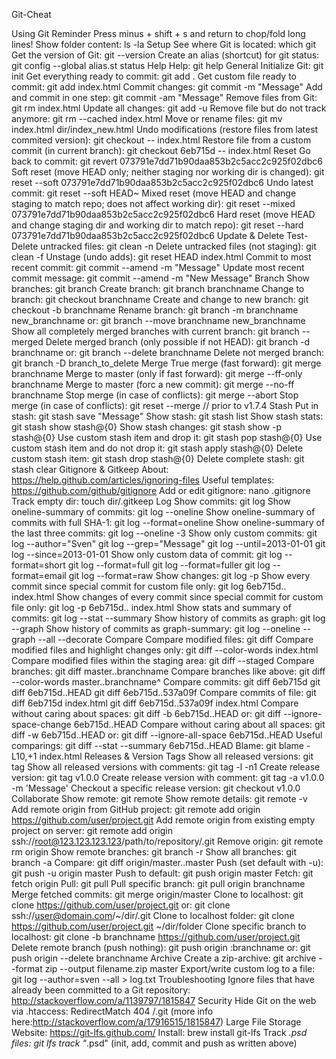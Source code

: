 Git-Cheat

Using Git
Reminder
Press minus + shift + s and return to chop/fold long lines!
Show folder content: ls -la
Setup
See where Git is located: which git
Get the version of Git: git --version
Create an alias (shortcut) for git status: git config --global alias.st status
Help
Help: git help
General
Initialize Git: git init
Get everything ready to commit: git add .
Get custom file ready to commit: git add index.html
Commit changes: git commit -m "Message"
Add and commit in one step: git commit -am "Message"
Remove files from Git: git rm index.html
Update all changes: git add -u
Remove file but do not track anymore: git rm --cached index.html
Move or rename files: git mv index.html dir/index_new.html
Undo modifications (restore files from latest commited version): git checkout -- index.html
Restore file from a custom commit (in current branch): git checkout 6eb715d -- index.html
Reset
Go back to commit: git revert 073791e7dd71b90daa853b2c5acc2c925f02dbc6
Soft reset (move HEAD only; neither staging nor working dir is changed): git reset --soft 073791e7dd71b90daa853b2c5acc2c925f02dbc6
Undo latest commit: git reset --soft HEAD~
Mixed reset (move HEAD and change staging to match repo; does not affect working dir): git reset --mixed 073791e7dd71b90daa853b2c5acc2c925f02dbc6
Hard reset (move HEAD and change staging dir and working dir to match repo): git reset --hard 073791e7dd71b90daa853b2c5acc2c925f02dbc6
Update & Delete
Test-Delete untracked files: git clean -n
Delete untracked files (not staging): git clean -f
Unstage (undo adds): git reset HEAD index.html
Commit to most recent commit: git commit --amend -m "Message"
Update most recent commit message: git commit --amend -m "New Message"
Branch
Show branches: git branch
Create branch: git branch branchname
Change to branch: git checkout branchname
Create and change to new branch: git checkout -b branchname
Rename branch: git branch -m branchname new_branchname or: git branch --move branchname new_branchname
Show all completely merged branches with current branch: git branch --merged
Delete merged branch (only possible if not HEAD): git branch -d branchname or: git branch --delete branchname
Delete not merged branch: git branch -D branch_to_delete
Merge
True merge (fast forward): git merge branchname
Merge to master (only if fast forward): git merge --ff-only branchname
Merge to master (forc a new commit): git merge --no-ff branchname
Stop merge (in case of conflicts): git merge --abort
Stop merge (in case of conflicts): git reset --merge // prior to v1.7.4
Stash
Put in stash: git stash save "Message"
Show stash: git stash list
Show stash stats: git stash show stash@{0}
Show stash changes: git stash show -p stash@{0}
Use custom stash item and drop it: git stash pop stash@{0}
Use custom stash item and do not drop it: git stash apply stash@{0}
Delete custom stash item: git stash drop stash@{0}
Delete complete stash: git stash clear
Gitignore & Gitkeep
About: https://help.github.com/articles/ignoring-files
Useful templates: https://github.com/github/gitignore
Add or edit gitignore: nano .gitignore
Track empty dir: touch dir/.gitkeep
Log
Show commits: git log
Show oneline-summary of commits: git log --oneline
Show oneline-summary of commits with full SHA-1: git log --format=oneline
Show oneline-summary of the last three commits: git log --oneline -3
Show only custom commits: git log --author="Sven" git log --grep="Message" git log --until=2013-01-01 git log --since=2013-01-01
Show only custom data of commit: git log --format=short git log --format=full git log --format=fuller git log --format=email git log --format=raw
Show changes: git log -p
Show every commit since special commit for custom file only: git log 6eb715d.. index.html
Show changes of every commit since special commit for custom file only: git log -p 6eb715d.. index.html
Show stats and summary of commits: git log --stat --summary
Show history of commits as graph: git log --graph
Show history of commits as graph-summary: git log --oneline --graph --all --decorate
Compare
Compare modified files: git diff
Compare modified files and highlight changes only: git diff --color-words index.html
Compare modified files within the staging area: git diff --staged
Compare branches: git diff master..branchname
Compare branches like above: git diff --color-words master..branchname^
Compare commits: git diff 6eb715d git diff 6eb715d..HEAD git diff 6eb715d..537a09f
Compare commits of file: git diff 6eb715d index.html git diff 6eb715d..537a09f index.html
Compare without caring about spaces: git diff -b 6eb715d..HEAD or: git diff --ignore-space-change 6eb715d..HEAD
Compare without caring about all spaces: git diff -w 6eb715d..HEAD or: git diff --ignore-all-space 6eb715d..HEAD
Useful comparings: git diff --stat --summary 6eb715d..HEAD
Blame: git blame -L10,+1 index.html
Releases & Version Tags
Show all released versions: git tag
Show all released versions with comments: git tag -l -n1
Create release version: git tag v1.0.0
Create release version with comment: git tag -a v1.0.0 -m 'Message'
Checkout a specific release version: git checkout v1.0.0
Collaborate
Show remote: git remote
Show remote details: git remote -v
Add remote origin from GitHub project: git remote add origin https://github.com/user/project.git
Add remote origin from existing empty project on server: git remote add origin ssh://root@123.123.123.123/path/to/repository/.git
Remove origin: git remote rm origin
Show remote branches: git branch -r
Show all branches: git branch -a
Compare: git diff origin/master..master
Push (set default with -u): git push -u origin master
Push to default: git push origin master
Fetch: git fetch origin
Pull: git pull
Pull specific branch: git pull origin branchname
Merge fetched commits: git merge origin/master
Clone to localhost: git clone https://github.com/user/project.git or: git clone ssh://user@domain.com/~/dir/.git
Clone to localhost folder: git clone https://github.com/user/project.git ~/dir/folder
Clone specific branch to localhost: git clone -b branchname https://github.com/user/project.git
Delete remote branch (push nothing): git push origin :branchname or: git push origin --delete branchname
Archive
Create a zip-archive: git archive --format zip --output filename.zip master
Export/write custom log to a file: git log --author=sven --all > log.txt
Troubleshooting
Ignore files that have already been committed to a Git repository: http://stackoverflow.com/a/1139797/1815847
Security
Hide Git on the web via .htaccess: RedirectMatch 404 /\.git (more info here:http://stackoverflow.com/a/17916515/1815847)
Large File Storage
Website: https://git-lfs.github.com/
Install: brew install git-lfs
Track *.psd files: git lfs track "*.psd" (init, add, commit and push as written above)
